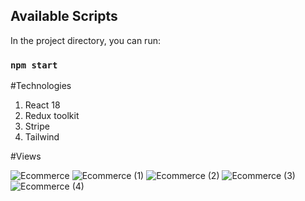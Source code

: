 ## Available Scripts

In the project directory, you can run:

### `npm start`


#Technologies

1. React 18
2. Redux toolkit
3. Stripe
4. Tailwind

#Views

![Ecommerce](https://user-images.githubusercontent.com/61670650/163699768-6ca940f1-e849-4fab-af51-c59eb6f31014.png)
![Ecommerce (1)](https://user-images.githubusercontent.com/61670650/163699772-22e91f67-aea7-4065-b395-8a2f4cff270e.png)
![Ecommerce (2)](https://user-images.githubusercontent.com/61670650/163699773-e17b4dc7-4c74-44b9-ad07-6c34b0f4ed7f.png)
![Ecommerce (3)](https://user-images.githubusercontent.com/61670650/163699774-87f9f8ff-4aea-4126-9ccf-53f67d406c35.png)
![Ecommerce (4)](https://user-images.githubusercontent.com/61670650/163699775-b08d9141-dd5b-4178-8202-c8c08b5fcd90.png)
